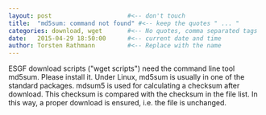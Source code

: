 ```yaml
---
layout: post                     #<-- don't touch
title:  "md5sum: command not found" #<-- keep the quotes " ... "
categories: download, wget       #<-- No quotes, comma separated tags
date:   2015-04-29 18:50:00      #<-- current date and time
author: Torsten Rathmann         #<-- Replace with the name
---
```


ESGF download scripts ("wget scripts") need the command line tool md5sum. Please install it. Under Linux, md5sum is usually in one of the standard packages. mdsum5 is used for calculating a checksum after download. This checksum is compared with the checksum in the file list. In this way, a proper download is ensured, i.e. the file is unchanged.


